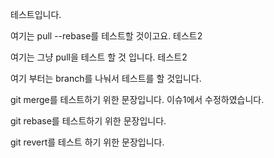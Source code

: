 테스트입니다.

여기는 pull --rebase를 테스트할 것이고요. 테스트2

여기는 그냥 pull을 테스트 할 것 입니다. 테스트2

여기 부터는 branch를 나눠서 테스트를 할 것입니다.

git merge를 테스트하기 위한 문장입니다. 이슈1에서 수정하였습니다.

git rebase를 테스트하기 위한 문장입니다.

git revert를 테스트 하기 위한 문장입니다.
